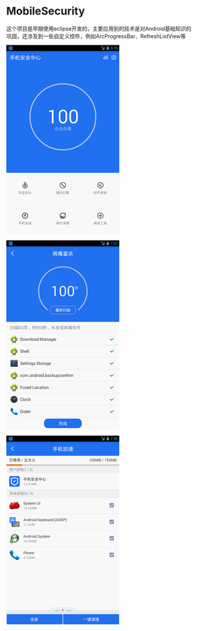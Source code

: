 # MobileSecurity

这个项目是早期使用eclipse开发的，主要应用到的技术是对Android基础知识的巩固，还涉及到一些自定义控件，例如ArcProgressBar、RefreshListView等

![项目展示图片](项目展示和apk/img1.png)

![项目展示图片](项目展示和apk/img2.png)

![项目展示图片](项目展示和apk/img3.png)
